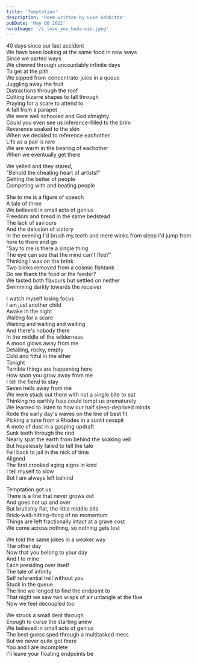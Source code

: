```yaml
---
title: 'Temptation'
description: 'Poem written by Luke Rabbitte'
pubDate: 'May 06 2022'
heroImage: '/i_love_you_buda-min.jpeg'
---
```


40 days since our last accident  
We have been looking at the same food in new ways  
Since we parted ways  
We chewed through uncountably infinite days  
To get at the pith  
We sipped from-concentrate-juice in a queue  
Juggling away the fruit  
Distractions through the roof  
Cutting bizarre shapes to fall through  
Praying for a scare to attend to  
A fall from a parapet  
We were well schooled and God almighty  
Could you even see us inference-filled to the brim  
Reverence soaked to the skin  
When we decided to reference eachother  
Life as a pair is rare  
We are warm in the bearing of eachother  
When we eventually get there  
  
We yelled and they stared,  
"Behold the cheating heart of artists!"  
Getting the better of people  
Competing with and beating people  
  
She to me is a figure of speech  
A tale of three  
We believed in small acts of genius  
Freedom and bread in the same bedstead  
The lack of saviours  
And the delusion of victory  
In the evening I'd brush my teeth and mere winks from sleep I'd jump from here to there and go  
"Say to me is there a single thing  
The eye can see that the mind can't flee?"  
Thinking I was on the brink  
Two blinks removed from a cosmic fishtank  
Do we thank the food or the feeder?  
We tasted both flavours but settled on neither  
Swimming darkly towards the receiver  
  
I watch myself losing focus  
I am just another child  
Awake in the night  
Waiting for a scare  
Waiting and waiting and waiting  
And there's nobody there  
In the middle of the wilderness  
A moon glows away from me  
Detailing, rocky, empty  
Cold and fitful in the ether  
Tonight  
Terrible things are happening here  
How soon you grow away from me  
I tell the fiend to stay  
Seven hells away from me  
We were stuck out there with not a single bite to eat  
Thinking no earthly fuss could tempt us prematurely  
We learned to listen to how our half sleep-deprived minds  
Rode the early day's waves on the line of best fit  
Picking a tune from a Rhodes in a sunlit cesspit  
A mote of dust in a gasping updraft  
Sunk teeth through the rind  
Nearly spat the earth from behind the soaking veil  
But hopelessly failed to tell the tale  
Fell back to jail in the nick of time  
Aligned  
The first crooked aging signs in kind  
I tell myself to slow  
But I am always left behind  
  
Temptation got us  
There is a line that never grows out  
And goes not up and over  
But brutishly flat, the little middle bits  
Brick-wall-hitting-thing of no momentum  
Things are left fractionally intact at a grave cost  
We come across nothing, so nothing gets lost  
  
We told the same jokes in a weaker way  
The other day  
Now that you belong to your day  
And I to mine  
Each presiding over itself  
The tale of infinity  
Self referential hell without you  
Stuck in the queue  
The line we longed to find the endpoint to  
That night we saw two wisps of air untangle at the flue  
Now we feel decoupled too  
  
We struck a small dent through  
Enough to curse the starting anew  
We believed in small acts of genius  
The best guess sped through a multitasked mess  
But we never quite got there  
You and I are incomplete  
I'll leave your floating endpoints be  
